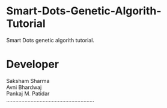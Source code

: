 # Smart-Dots-Genetic-Algorith-Tutorial
Smart Dots genetic algorith tutorial.
# Developer
Saksham Sharma <br>
Avni Bhardwaj <br>
Pankaj M. Patidar <br>
..........................................................
